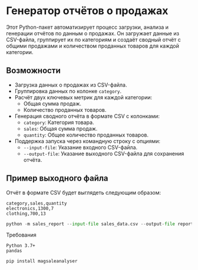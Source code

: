 # Генератор отчётов о продажах

Этот Python-пакет автоматизирует процесс загрузки, анализа и генерации отчётов по данным о продажах. Он загружает данные из CSV-файла, группирует их по категориям и создаёт сводный отчёт с общими продажами и количеством проданных товаров для каждой категории.

## Возможности

- Загрузка данных о продажах из CSV-файла.
- Группировка данных по колонке `category`.
- Расчёт двух ключевых метрик для каждой категории:
  - Общая сумма продаж.
  - Количество проданных товаров.
- Генерация сводного отчёта в формате CSV с колонками:
  - `category`: Категория товара.
  - `sales`: Общая сумма продаж.
  - `quantity`: Общее количество проданных товаров.
- Поддержка запуска через командную строку с опциями:
  - `--input-file`: Указание входного CSV-файла.
  - `--output-file`: Указание выходного CSV-файла для сохранения отчёта.

## Пример выходного файла

Отчёт в формате CSV будет выглядеть следующим образом:

```text
category,sales,quantity
electronics,1300,7
clothing,700,13
```

```python
python -m sales_report --input-file sales_data.csv --output-file report.csv
```
Требования

    Python 3.7+
    pandas

```bash
pip install magsaleanalyser
```
